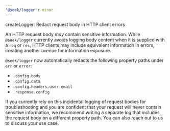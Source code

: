 ```yaml
---
'@seek/logger': minor
---
```


createLogger: Redact request body in HTTP client errors

An HTTP request body _may_ contain sensitive information. While `@seek/logger` currently avoids logging body content when it is supplied with a `req` or `res`, HTTP clients may include equivalent information in errors, creating another avenue for information exposure.

`@seek/logger` now automatically redacts the following property paths under `err` or `error`:

- `.config.body`
- `.config.data`
- `.config.headers.user-email`
- `.response.config`

If you currently rely on this incidental logging of request bodies for troubleshooting and you are confident that your request will never contain sensitive information, we recommend writing a separate log that includes the request body on a different property path. You can also reach out to us to discuss your use case.
